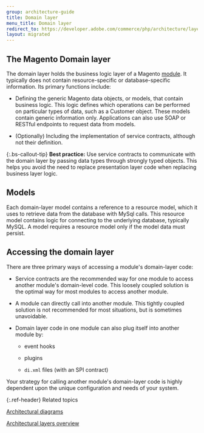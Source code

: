 ```yaml
---
group: architecture-guide
title: Domain layer
menu_title: Domain layer
redirect_to: https://developer.adobe.com/commerce/php/architecture/layers/domain/
layout: migrated
---
```


## The Magento Domain layer

The domain layer holds the business logic layer of a Magento [module](https://glossary.magento.com/module). It typically does not contain resource-specific or database-specific information. Its primary functions include:

*  Defining the generic Magento data objects, or models, that contain business logic. This logic defines which operations can be performed on particular types of data, such as a Customer object. These models contain generic information only. Applications can also use SOAP or RESTful endpoints to request data from models.

*  (Optionally) Including the implementation of service contracts, although not their definition.

{:.bs-callout-tip}
**Best practice:** Use service contracts to communicate with the domain layer by passing data types through strongly typed objects. This helps you avoid the need to replace presentation layer code when replacing business layer logic.

## Models

Each domain-layer model contains a reference to a resource model, which it uses to retrieve data from the database with MySql calls. This resource model contains logic for connecting to the underlying database, typically MySQL. A model requires a resource model only if the model data must persist.

## Accessing the domain layer

There are three primary ways of accessing a module's domain-layer code:

*  Service contracts are the recommended way for one module to access another module's domain-level code. This loosely coupled solution is the optimal way for most modules to access another module.

*  A module can directly call into another module. This tightly coupled solution is not recommended for most situations, but is sometimes unavoidable.

*  Domain layer code in one module can also plug itself into another module by:

   *  event hooks

   *  plugins

   *  `di.xml` files (with an SPI contract)

Your strategy for calling another module's domain-layer code is highly dependent upon the unique configuration and needs of your system.

{:.ref-header}
Related topics

[Architectural diagrams]({{page.baseurl}}/architecture/archi_perspectives/arch_diagrams.html)

[Architectural layers overview]({{page.baseurl}}/architecture/archi_perspectives/ALayers_intro.html)
